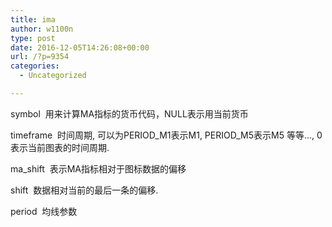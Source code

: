 ```yaml
---
title: ima
author: w1100n
type: post
date: 2016-12-05T14:26:08+00:00
url: /?p=9354
categories:
  - Uncategorized

---
```

symbol  用来计算MA指标的货币代码，NULL表示用当前货币

timeframe  时间周期, 可以为PERIOD_M1表示M1, PERIOD_M5表示M5 等等..., 0表示当前图表的时间周期.

ma_shift  表示MA指标相对于图标数据的偏移
  
shift  数据相对当前的最后一条的偏移.

period  均线参数